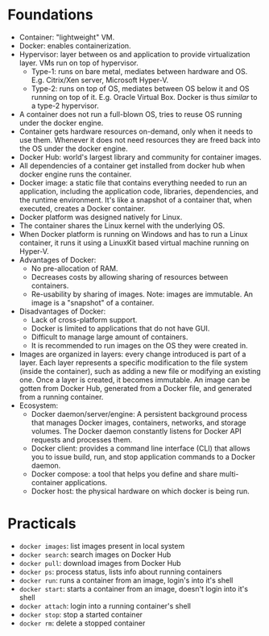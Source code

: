 # Foundations
* Container: "lightweight" VM.
* Docker: enables containerization.
* Hypervisor: layer between os and application to provide virtualization layer.
  VMs run on top of hypervisor.
  - Type-1: runs on bare metal, mediates between hardware and OS. E.g.
    Citrix/Xen server, Microsoft Hyper-V.
  - Type-2: runs on top of OS, mediates between OS below it and OS running on
    top of it. E.g. Oracle Virtual Box.
  Docker is thus *similar* to a type-2 hypervisor.
* A container does not run a full-blown OS, tries to reuse OS running under
  the docker engine.
* Container gets hardware resources on-demand, only when it needs to use them.
  Whenever it does not need resources they are freed back into the OS under the
  docker engine.
* Docker Hub: world's largest library and community for container images.
* All dependencies of a container get installed from docker hub when docker
  engine runs the container.
* Docker image: a static file that contains everything needed to run an
  application, including the application code, libraries, dependencies, and the
  runtime environment. It's like a snapshot of a container that, when executed,
  creates a Docker container.
* Docker platform was designed natively for Linux.
* The container shares the Linux kernel with the underlying OS.
* When Docker platform is running on Windows and has to run a Linux container,
  it runs it using a LinuxKit based virtual machine running on Hyper-V.
* Advantages of Docker:
  - No pre-allocation of RAM.
  - Decreases costs by allowing sharing of resources between containers.
  - Re-usability by sharing of images. Note: images are immutable. An image is
    a "snapshot" of a container.
* Disadvantages of Docker:
  - Lack of cross-platform support.
  - Docker is limited to applications that do not have GUI.
  - Difficult to manage large amount of containers.
  - It is recommended to run images on the OS they were created in.
* Images are organized in layers: every change introduced is part of a layer.
  Each layer represents a specific modification to the file system (inside the
  container), such as adding a new file or modifying an existing one. Once a
  layer is created, it becomes immutable. An image can be gotten from Docker
  Hub, generated from a Docker file, and generated from a running container.
* Ecosystem:
  - Docker daemon/server/engine: A persistent background process that manages
    Docker images, containers, networks, and storage volumes. The Docker daemon
    constantly listens for Docker API requests and processes them.
  - Docker client: provides a command line interface (CLI) that allows you to
    issue build, run, and stop application commands to a Docker daemon.
  - Docker compose: a tool that helps you define and share multi-container
    applications.
  - Docker host: the physical hardware on which docker is being run.

# Practicals
* `docker images`: list images present in local system
* `docker search`: search images on Docker Hub
* `docker pull`: download images from Docker Hub
* `docker ps`: process status, lists info about running containers
* `docker run`: runs a container from an image, login's into it's shell
* `docker start`: starts a container from an image, doesn't login into it's shell
* `docker attach`: login into a running container's shell
* `docker stop`: stop a started container
* `docker rm`: delete a stopped container
